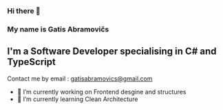 ### Hi there 👋 
### My name is Gatis Abramovičs
## I'm a Software Developer specialising in C# and TypeScript

Contact me by email : gatisabramovics@gmail.com

- 🔭 I’m currently working on Frontend desgine and structures
- 🌱 I’m currently learning Clean Architecture
